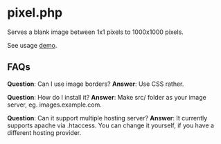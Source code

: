# pixel.php

Serves a blank image between 1x1 pixels to 1000x1000 pixels.

See usage [demo](src/demo.php).


## FAQs

**Question**: Can I use image borders?
**Answer**: Use CSS rather.

**Question**: How do I install it?
**Answer**: Make src/ folder as your image server, eg. images.example.com.

**Question**: Can it support multiple hosting server?
**Answer**: It currently supports apache via .htaccess. You can change it yourself, if you have a different hosting provider.

